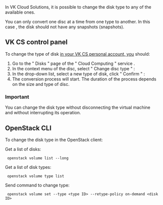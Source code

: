In VK Cloud Solutions, it is possible to change the disk type to any of the available ones.

You can only convert one disc at a time from one type to another. In this case , the disk should not have any snapshots (snapshots).

## VK CS control panel

To change the type of disk [in your VK CS personal account, you](https://mcs.mail.ru/app/services/infra/servers/) should:

1.  Go to the " Disks " page of the " Cloud Computing " service .
2.  In the context menu of the disc, select " Change disc type " :
3.  In the drop-down list, select a new type of disk, click " Confirm " :
4.  The conversion process will start. The duration of the process depends on the size and type of disc.

### Important

You can change the disk type without disconnecting the virtual machine and without interrupting its operation.

## OpenStack CLI

To change the disk type in the OpenStack client:

Get a list of disks:

```
 openstack volume list --long
```

Get a list of disk types:

```
 openstack volume type list
```

Send command to change type:

```
 openstack volume set --type <type ID> --retype-policy on-demand <disk ID>
```
